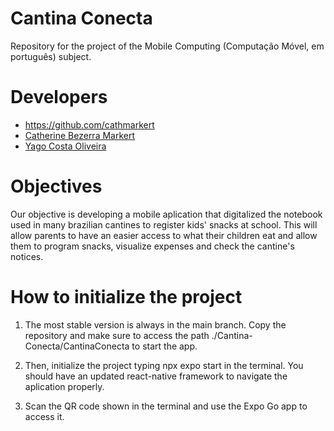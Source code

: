 # Cantina Conecta
Repository for the project of the Mobile Computing (Computação Móvel, em português) subject. 

# Developers
- https://github.com/cathmarkert
- [Catherine Bezerra Markert](https://github.com/cathmarkert)
- [Yago Costa Oliveira](https://github.com/YagoOliveira852)

# Objectives
Our objective is developing a mobile aplication that digitalized the notebook used in many brazilian cantines to register kids' snacks at school. This will allow parents to have an easier access to what their children eat and allow them to program snacks, visualize expenses and check the cantine's notices. 

# How to initialize the project
1. The most stable version is always in the main branch. Copy the repository and make sure to access the path ./Cantina-Conecta/CantinaConecta to start the app. 

2. Then, initialize the project typing npx expo start in the terminal. You should have an updated react-native framework to navigate the aplication properly. 

3. Scan the QR code shown in the terminal and use the Expo Go app to access it. 
